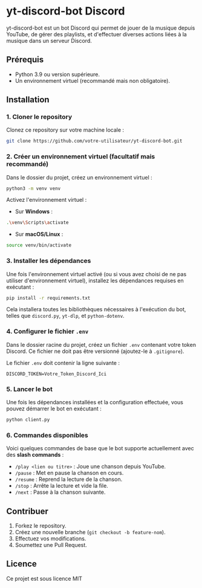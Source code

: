 
# yt-discord-bot Discord

yt-discord-bot est un bot Discord qui permet de jouer de la musique depuis YouTube, de gérer des playlists, et d'effectuer diverses actions liées à la musique dans un serveur Discord.

## Prérequis

- Python 3.9 ou version supérieure.
- Un environnement virtuel (recommandé mais non obligatoire).

## Installation

### 1. **Cloner le repository**

Clonez ce repository sur votre machine locale :

```bash
git clone https://github.com/votre-utilisateur/yt-discord-bot.git
```

### 2. **Créer un environnement virtuel (facultatif mais recommandé)**

Dans le dossier du projet, créez un environnement virtuel :

```bash
python3 -m venv venv
```

Activez l'environnement virtuel :

- Sur **Windows** :

```bash
.\venv\Scripts\activate
```

- Sur **macOS/Linux** :

```bash
source venv/bin/activate
```

### 3. **Installer les dépendances**

Une fois l'environnement virtuel activé (ou si vous avez choisi de ne pas utiliser d'environnement virtuel), installez les dépendances requises en exécutant :

```bash
pip install -r requirements.txt
```

Cela installera toutes les bibliothèques nécessaires à l'exécution du bot, telles que `discord.py`, `yt-dlp`, et `python-dotenv`.

### 4. **Configurer le fichier `.env`**

Dans le dossier racine du projet, créez un fichier `.env` contenant votre token Discord. Ce fichier ne doit pas être versionné (ajoutez-le à `.gitignore`).

Le fichier `.env` doit contenir la ligne suivante :

```env
DISCORD_TOKEN=Votre_Token_Discord_Ici
```

### 5. **Lancer le bot**

Une fois les dépendances installées et la configuration effectuée, vous pouvez démarrer le bot en exécutant :

```bash
python client.py
```

### 6. **Commandes disponibles**

Voici quelques commandes de base que le bot supporte actuellement avec des **slash commands** :

- `/play <lien ou titre>` : Joue une chanson depuis YouTube.
- `/pause` : Met en pause la chanson en cours.
- `/resume` : Reprend la lecture de la chanson.
- `/stop` : Arrête la lecture et vide la file.
- `/next` : Passe à la chanson suivante.

## Contribuer

1. Forkez le repository.
2. Créez une nouvelle branche (`git checkout -b feature-nom`).
3. Effectuez vos modifications.
4. Soumettez une Pull Request.

## Licence

Ce projet est sous licence MIT
